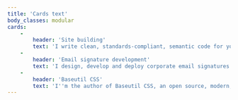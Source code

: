 ```yaml
---
title: 'Cards text'
body_classes: modular
cards:
    -
        header: 'Site building'
        text: 'I write clean, standards-compliant, semantic code for your website, web app or webshop that search engines prefer, and is easy to maintain. I build, and use modern JavaScript solutions to deliver good UX.'
    -
        header: 'Email signature development'
        text: 'I design, develop and deploy corporate email signatures with full-featured, high-quality outputs. I apply non-trivial email signature development best practices, fully considering email client limitations, and possibilities.'
    -
        header: 'Baseutil CSS'
        text: 'I''m the author of Baseutil CSS, an open source, modern, fully flexible, and utility-centric desktop-first front-end framework, designed to help developers in streamlined custom web development. I base all development projects on this, to deliver unique designs in code, with maximum efficiency.'
---
```


